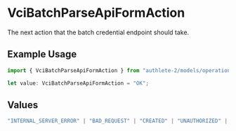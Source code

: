 # VciBatchParseApiFormAction

The next action that the batch credential endpoint should take.

## Example Usage

```typescript
import { VciBatchParseApiFormAction } from "authlete-2/models/operations";

let value: VciBatchParseApiFormAction = "OK";
```

## Values

```typescript
"INTERNAL_SERVER_ERROR" | "BAD_REQUEST" | "CREATED" | "UNAUTHORIZED" | "FORBIDDEN" | "JSON" | "JWT" | "OK"
```